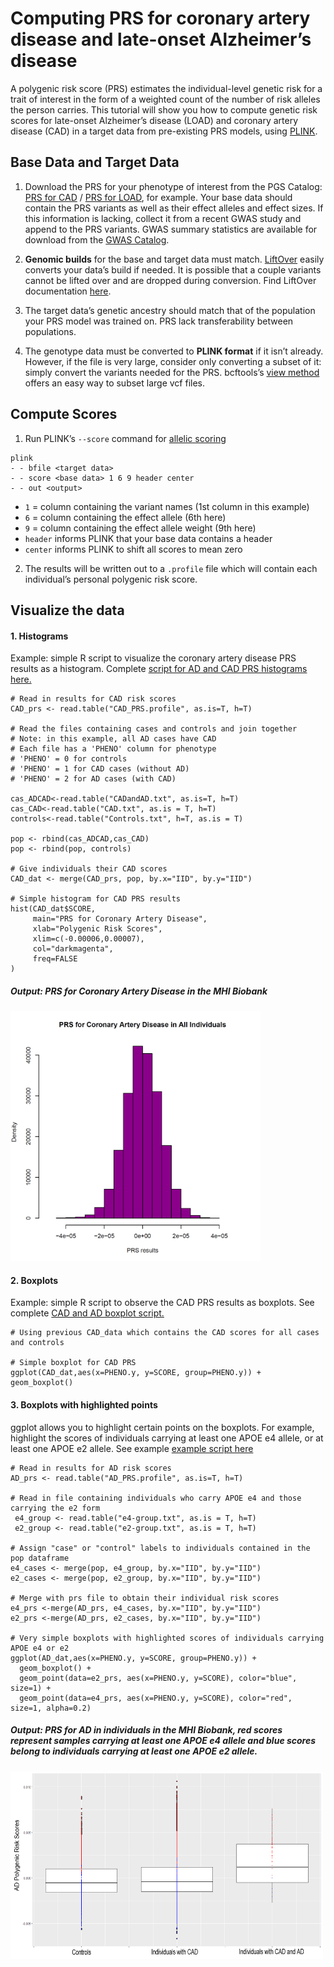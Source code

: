 # Computing PRS for coronary artery disease and late-onset Alzheimer’s disease 
A polygenic risk score (PRS) estimates the individual-level genetic risk for a trait of interest in the form of a weighted count of the number of risk alleles the person carries. This tutorial will show you how to compute genetic risk scores for late-onset Alzheimer’s disease (LOAD) and coronary artery disease (CAD) in a target data from pre-existing PRS models, using [PLINK](https://www.cog-genomics.org/plink/2.0/). 

## Base Data and Target Data
1.	Download the PRS for your phenotype of interest from the PGS Catalog: 
[PRS for CAD](https://www.pgscatalog.org/score/PGS000018/) / [PRS for LOAD](https://www.pgscatalog.org/score/PGS000334/), for example.
Your base data should contain the PRS variants as well as their effect alleles and effect sizes. If this information is lacking, collect it from a recent GWAS study and append to the PRS variants. GWAS summary statistics are available for download from the [GWAS Catalog](https://www.ebi.ac.uk/gwas/home).
 
2.	**Genomic builds** for the base and target data must match. [LiftOver](https://genome.ucsc.edu/cgi-bin/hgLiftOver/) easily converts your data’s build if needed. It is possible that a couple variants cannot be lifted over and are dropped during conversion. Find LiftOver documentation [here](https://genome.sph.umich.edu/wiki/LiftOver/). 

3. The target data’s genetic ancestry should match that of the population your PRS model was trained on. PRS lack transferability between populations.

4.	The genotype data must be converted to **PLINK format** if it isn’t already. However, if the file is very large, consider only converting a subset of it: simply convert the variants needed for the PRS. bcftools’s [view method](http://samtools.github.io/bcftools/bcftools.html#view) offers an easy way to subset large vcf files. 

## Compute Scores
1.	Run PLINK’s `--score` command for [allelic scoring](https://www.cog-genomics.org/plink/1.9/score)
```
plink 
- - bfile <target data>        
- - score <base data> 1 6 9 header center         
- - out <output>
```
- `1` = column containing the variant names (1st column in this example)
- `6` = column containing the effect allele (6th here)
- `9` = column containing the effect allele weight (9th here)
- `header` informs PLINK that your base data contains a header
- `center` informs PLINK to shift all scores to mean zero

2.	The results will be written out to a `.profile` file which will contain each individual’s personal polygenic risk score. 

## Visualize the data
#### 1.	Histograms
Example: simple R script to visualize the coronary artery disease PRS results as a histogram. Complete [script for AD and CAD PRS histograms here.](https://github.com/GaglianoTaliun-Lab/PRS_CADandAD/blob/main/PRS-Histogram.R)
```
# Read in results for CAD risk scores
CAD_prs <- read.table("CAD_PRS.profile", as.is=T, h=T)

# Read the files containing cases and controls and join together
# Note: in this example, all AD cases have CAD
# Each file has a 'PHENO' column for phenotype
# 'PHENO' = 0 for controls
# 'PHENO' = 1 for CAD cases (without AD)
# 'PHENO' = 2 for AD cases (with CAD)

cas_ADCAD<-read.table("CADandAD.txt", as.is=T, h=T)
cas_CAD<-read.table("CAD.txt", as.is = T, h=T)
controls<-read.table("Controls.txt", h=T, as.is = T)

pop <- rbind(cas_ADCAD,cas_CAD)
pop <- rbind(pop, controls)

# Give individuals their CAD scores
CAD_dat <- merge(CAD_prs, pop, by.x="IID", by.y="IID")

# Simple histogram for CAD PRS results
hist(CAD_dat$SCORE,
     main="PRS for Coronary Artery Disease",
     xlab="Polygenic Risk Scores",
     xlim=c(-0.00006,0.00007),
     col="darkmagenta",
     freq=FALSE
)
```
##### Output: PRS for Coronary Artery Disease in the MHI Biobank
<img src="https://github.com/GaglianoTaliun-Lab/PRS_CADandAD/blob/main/Histogram-CAD-PRS.PNG" width="400" height="400">

#### 2.	Boxplots
Example: simple R script to observe the CAD PRS results as boxplots. See complete [CAD and AD boxplot script.](https://github.com/GaglianoTaliun-Lab/PRS_CADandAD/blob/main/PRS-Boxplots.R)
```
# Using previous CAD_data which contains the CAD scores for all cases and controls

# Simple boxplot for CAD PRS
ggplot(CAD_dat,aes(x=PHENO.y, y=SCORE, group=PHENO.y)) + geom_boxplot()
```


#### 3.	Boxplots with highlighted points 
ggplot allows you to highlight certain points on the boxplots. For example, highlight the scores of individuals carrying at least one APOE e4 allele, or at least one APOE e2 allele. See example [example script here](https://github.com/GaglianoTaliun-Lab/PRS_CADandAD/blob/main/PRS_Boxplots_APOE.R)
```
# Read in results for AD risk scores
AD_prs <- read.table("AD_PRS.profile", as.is=T, h=T)

# Read in file containing individuals who carry APOE e4 and those carrying the e2 form
 e4_group <- read.table("e4-group.txt", as.is = T, h=T)
 e2_group <- read.table("e2-group.txt", as.is = T, h=T)

# Assign "case" or "control" labels to individuals contained in the pop dataframe
e4_cases <- merge(pop, e4_group, by.x="IID", by.y="IID")
e2_cases <- merge(pop, e2_group, by.x="IID", by.y="IID")

# Merge with prs file to obtain their individual risk scores
e4_prs <-merge(AD_prs, e4_cases, by.x="IID", by.y="IID")
e2_prs <-merge(AD_prs, e2_cases, by.x="IID", by.y="IID")

# Very simple boxplots with highlighted scores of individuals carrying APOE e4 or e2
ggplot(AD_dat,aes(x=PHENO.y, y=SCORE, group=PHENO.y)) +
  geom_boxplot() +
  geom_point(data=e2_prs, aes(x=PHENO.y, y=SCORE), color="blue", size=1) +
  geom_point(data=e4_prs, aes(x=PHENO.y, y=SCORE), color="red", size=1, alpha=0.2)
```
##### Output: PRS for AD in individuals in the MHI Biobank, red scores represent samples carrying at least one APOE e4 allele and blue scores belong to individuals carrying at least one APOE e2 allele.
<img src="https://github.com/GaglianoTaliun-Lab/PRS_CADandAD/blob/main/AD%20PRS%20e2%20vs%20e4.png" width="500" height="300">
